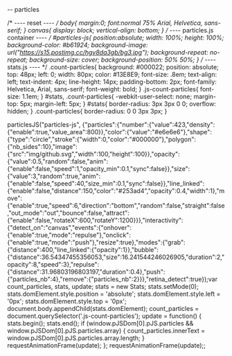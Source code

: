 <!-- HTML -->
<!-- particles.js container --> <div id="particles-js"></div> <!-- stats - count particles --> <div class="count-particles"> <span class="js-count-particles">--</span> particles </div> <!-- particles.js lib - https://github.com/VincentGarreau/particles.js --> <script src="http://cdn.jsdelivr.net/particles.js/2.0.0/particles.min.js"></script> <!-- stats.js lib --> <script src="http://threejs.org/examples/js/libs/stats.min.js"></script>




<!-- CSS -->
/* ---- reset ---- */ body{ margin:0; font:normal 75% Arial, Helvetica, sans-serif; } canvas{ display: block; vertical-align: bottom; } /* ---- particles.js container ---- */ #particles-js{ position:absolute; width: 100%; height: 100%; background-color: #b61924; background-image: url("https://s15.postimg.cc/hgv8da3gb/bg3.jpg"); background-repeat: no-repeat; background-size: cover; background-position: 50% 50%; } /* ---- stats.js ---- */ .count-particles{ background: #000022; position: absolute; top: 48px; left: 0; width: 80px; color: #13E8E9; font-size: .8em; text-align: left; text-indent: 4px; line-height: 14px; padding-bottom: 2px; font-family: Helvetica, Arial, sans-serif; font-weight: bold; } .js-count-particles{ font-size: 1.1em; } #stats, .count-particles{ -webkit-user-select: none; margin-top: 5px; margin-left: 5px; } #stats{ border-radius: 3px 3px 0 0; overflow: hidden; } .count-particles{ border-radius: 0 0 3px 3px; }



<!-- Javascript -->
particlesJS("particles-js", {"particles":{"number":{"value":423,"density":{"enable":true,"value_area":800}},"color":{"value":"#e6e6e6"},"shape":{"type":"circle","stroke":{"width":0,"color":"#000000"},"polygon":{"nb_sides":10},"image":{"src":"img/github.svg","width":100,"height":100}},"opacity":{"value":0.5,"random":false,"anim":{"enable":false,"speed":1,"opacity_min":0.1,"sync":false}},"size":{"value":3,"random":true,"anim":{"enable":false,"speed":40,"size_min":0.1,"sync":false}},"line_linked":{"enable":false,"distance":150,"color":"#253ad4","opacity":0.4,"width":1},"move":{"enable":true,"speed":6,"direction":"bottom","random":false,"straight":false,"out_mode":"out","bounce":false,"attract":{"enable":false,"rotateX":600,"rotateY":1200}}},"interactivity":{"detect_on":"canvas","events":{"onhover":{"enable":true,"mode":"repulse"},"onclick":{"enable":true,"mode":"push"},"resize":true},"modes":{"grab":{"distance":400,"line_linked":{"opacity":1}},"bubble":{"distance":36.54347455356053,"size":16.241544246026905,"duration":2,"opacity":8,"speed":3},"repulse":{"distance":31.96803196803197,"duration":0.4},"push":{"particles_nb":4},"remove":{"particles_nb":2}}},"retina_detect":true});var count_particles, stats, update; stats = new Stats; stats.setMode(0); stats.domElement.style.position = 'absolute'; stats.domElement.style.left = '0px'; stats.domElement.style.top = '0px'; document.body.appendChild(stats.domElement); count_particles = document.querySelector('.js-count-particles'); update = function() { stats.begin(); stats.end(); if (window.pJSDom[0].pJS.particles && window.pJSDom[0].pJS.particles.array) { count_particles.innerText = window.pJSDom[0].pJS.particles.array.length; } requestAnimationFrame(update); }; requestAnimationFrame(update);;